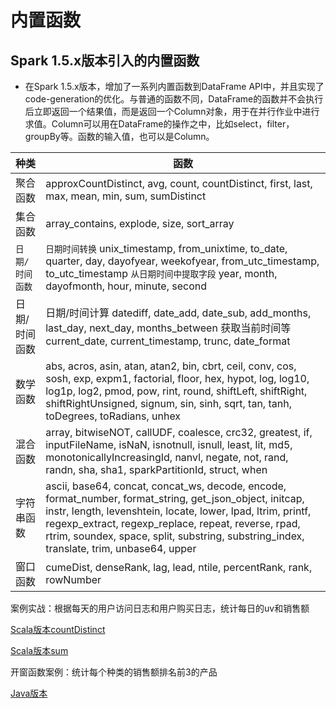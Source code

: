 # 内置函数

## Spark 1.5.x版本引入的内置函数

- 在Spark 1.5.x版本，增加了一系列内置函数到DataFrame
  API中，并且实现了code-generation的优化。与普通的函数不同，DataFrame的函数并不会执行后立即返回一个结果值，而是返回一个Column对象，用于在并行作业中进行求值。Column可以用在DataFrame的操作之中，比如select，filter，groupBy等。函数的输入值，也可以是Column。

| 种类     | 函数                                                         |
| -------- | ------------------------------------------------------------ |
| 聚合函数 | approxCountDistinct, avg, count,   countDistinct, first, last, max, mean, min, sum, sumDistinct |
| 集合函数 | array_contains, explode, size,   sort_array                  |
| `日期/时间函数   ` | `日期时间转换`   unix_timestamp, from_unixtime, to_date,   quarter, day, dayofyear, weekofyear, from_utc_timestamp, to_utc_timestamp   `从日期时间中提取字段`   year, month, dayofmonth, hour, minute,   second |
| 日期/时间函数      | 日期/时间计算   datediff, date_add, date_sub,   add_months, last_day, next_day, months_between   获取当前时间等   current_date, current_timestamp, trunc,   date_format |
| 数学函数 | abs, acros, asin, atan, atan2, bin,   cbrt, ceil, conv, cos, sosh, exp, expm1, factorial, floor, hex, hypot, log,   log10, log1p, log2, pmod, pow, rint, round, shiftLeft, shiftRight,   shiftRightUnsigned, signum, sin, sinh, sqrt, tan, tanh, toDegrees, toRadians,   unhex |
| 混合函数   | array, bitwiseNOT, callUDF, coalesce,   crc32, greatest, if, inputFileName, isNaN, isnotnull, isnull, least, lit,   md5, monotonicallyIncreasingId, nanvl, negate, not, rand, randn, sha, sha1,   sparkPartitionId, struct, when |
| 字符串函数 | ascii, base64, concat, concat_ws,   decode, encode, format_number, format_string, get_json_object, initcap,   instr, length, levenshtein, locate, lower, lpad, ltrim, printf,   regexp_extract, regexp_replace, repeat, reverse, rpad, rtrim, soundex, space,   split, substring, substring_index, translate, trim, unbase64, upper |
| 窗口函数 | cumeDist, denseRank, lag, lead, ntile,   percentRank, rank, rowNumber |

案例实战：根据每天的用户访问日志和用户购买日志，统计每日的uv和销售额

[Scala版本countDistinct](src/scala/DailyUV.scala)

[Scala版本sum](src/scala/DailySale.scala)

开窗函数案例：统计每个种类的销售额排名前3的产品

[Java版本](src/java/RowNumberWindowFunction.java)